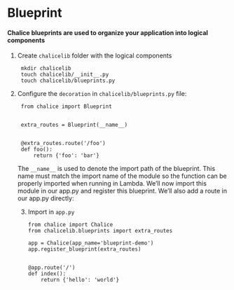 # Blueprint
#### Chalice blueprints are used to organize your application into logical components

1. Create `chalicelib` folder with the logical components

        mkdir chalicelib
        touch chalicelib/__init__.py
        touch chalicelib/blueprints.py

2. Configure the `decoration` in `chalicelib/blueprints.py` file:


        from chalice import Blueprint


        extra_routes = Blueprint(__name__)


        @extra_routes.route('/foo')
        def foo():
            return {'foo': 'bar'}
    

    The `__name__` is used to denote the import path of the blueprint. This name must match the import name of the module so the function can be properly imported when running in Lambda. We’ll now import this module in our app.py and register this blueprint. We’ll also add a route in our app.py directly:


    3. Import in `app.py`

        ```
        from chalice import Chalice
        from chalicelib.blueprints import extra_routes

        app = Chalice(app_name='blueprint-demo')
        app.register_blueprint(extra_routes)


        @app.route('/')
        def index():
            return {'hello': 'world'}
        ```
        
